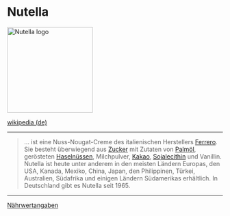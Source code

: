 # Nutella

<img src="https://upload.wikimedia.org/wikipedia/commons/8/8a/Logo_Nutella.svg" height="200" alt="Nutella logo">

[wikipedia (de)](https://de.wikipedia.org/wiki/Nutella)

---
> ... ist eine Nuss-Nougat-Creme des italienischen Herstellers [Ferrero](/connected_world/konzerne/ferrero.md). Sie besteht überwiegend aus [Zucker](nahrung/zucker.md) mit Zutaten von [Palmöl](nahrung/palmoel.md), gerösteten [Haselnüssen](nahrung/haselnuss.md), Milchpulver, [Kakao](nahrung/kakao.md), [Sojalecithin](nahrung/sojalecithin.md) und Vanillin. Nutella ist heute unter anderem in den meisten Ländern Europas, den USA, Kanada, Mexiko, China, Japan, den Philippinen, Türkei, Australien, Südafrika und einigen Ländern Südamerikas erhältlich. In Deutschland gibt es Nutella seit 1965.  

---

[Nährwertangaben](https://www.nutella.com/de/de/naehrwertangaben)
